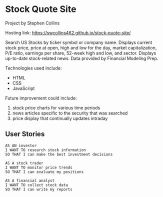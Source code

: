 # Stock Quote Site

Project by Stephen Collins

Hosting link: https://swcollins462.github.io/stock-quote-site/

Search US Stocks by ticker symbol or company name.
Displays current stock price, price at open, high and low for the day, market capitalization, P/E ratio, earnings per share, 52-week high and low, and sector. Displays up-to-date stock-related news.
Data provided by Financial Modeling Prep.

Technologies used include:

-   HTML
-   CSS
-   JavaScript

Future improvement could include:

1. stock price charts for various time periods
2. news articles specific to the security that was searched
3. price display that continually updates intraday

## User Stories

```
AS AN investor
I WANT TO research stock information
SO THAT I can make the best investment decisions

AS A stock trader
I WANT TO monitor price trends
SO THAT I can evaluate my positions

AS A financial analyst
I WANT TO collect stock data
SO THAT I can write my reports
```
